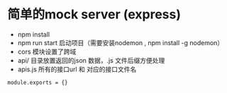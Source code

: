 # 简单的mock server (express)
* npm install
* npm run start 启动项目（需要安装nodemon , npm install -g nodemon）
* cors 模块设置了跨域
* api/ 目录放置返回的json 数据，.js 文件后缀方便处理
* apis.js 所有的接口url 和 对应的接口文件名

```
module.exports = {}
```